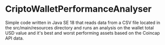 # CriptoWalletPerformanceAnalyser

Simple code written in Java SE 18 that reads data from a CSV file located in the src/main/resources directory and runs an analysis on the wallet total USD value and it's best and worst performing assets based on the Coincap API data.
